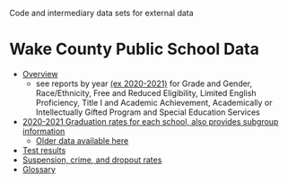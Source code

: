 Code and intermediary data sets for external data


# Wake County Public School Data
* [Overview](https://www.wcpss.net/domain/100)
  * see reports by year [(ex 2020-2021)](https://docs.google.com/spreadsheets/d/1Q7_HttWQBxRJfEGsvVl6Xf8slbLqxvuQvJ9Fz3hcL4k/edit#gid=1941273913) for Grade and Gender, Race/Ethnicity, Free and Reduced Eligibility, Limited English Proficiency, Title I and Academic Achievement, Academically or Intellectually Gifted Program and Special Education Services
* [2020-2021 Graduation rates for each school, also provides subgroup information](http://accrpt.tops.ncsu.edu/app/2021/cgr/#)
  * [Older data available here](https://www.dpi.nc.gov/districts-schools/testing-and-school-accountability/school-accountability-and-reporting/cohort-graduation-rates#additional-information) 
* [Test results](https://www.dpi.nc.gov/districts-schools/testing-and-school-accountability/school-accountability-and-reporting)
* [Suspension, crime, and dropout rates](https://www.dpi.nc.gov/data-reports/dropout-and-discipline-data/discipline-alp-and-dropout-annual-reports#2018-19)
* [Glossary](https://www.wcpss.net/Page/2206)
